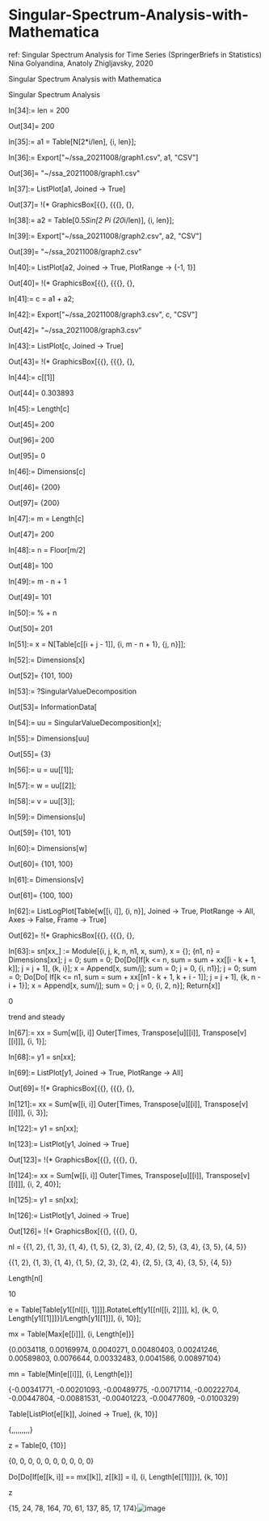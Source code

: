 # Singular-Spectrum-Analysis-with-Mathematica

ref:
Singular Spectrum Analysis for Time Series (SpringerBriefs in Statistics) 
 Nina Golyandina, Anatoly Zhigljavsky, 2020

Singular Spectrum Analysis with Mathematica



Singular Spectrum Analysis

In[34]:= len = 200

Out[34]= 200

In[35]:= a1 = Table[N[2*i/len], {i, len}];

In[36]:= Export["~/ssa_20211008/graph1.csv", a1, "CSV"]

Out[36]= "~/ssa_20211008/graph1.csv"

In[37]:= ListPlot[a1, Joined -> True]

Out[37]= \!\(\*
GraphicsBox[{{}, {{{}, {}, 
 


In[38]:= a2 = Table[0.5*Sin[2 Pi (20*i/len)], {i, len}];

In[39]:= Export["~/ssa_20211008/graph2.csv", a2, "CSV"]

Out[39]= "~/ssa_20211008/graph2.csv"

In[40]:= ListPlot[a2, Joined -> True, PlotRange -> {-1, 1}]

Out[40]= \!\(\*
GraphicsBox[{{}, {{{}, {}, 


In[41]:= c = a1 + a2;

In[42]:= Export["~/ssa_20211008/graph3.csv", c, "CSV"]

Out[42]= "~/ssa_20211008/graph3.csv"

In[43]:= ListPlot[c, Joined -> True]

Out[43]= \!\(\*
GraphicsBox[{{}, {{{}, {}, 


In[44]:= c[[1]]

Out[44]= 0.303893

In[45]:= Length[c]

Out[45]= 200

Out[96]= 200

Out[95]= 0

In[46]:= Dimensions[c]

Out[46]= {200}

Out[97]= {200}

In[47]:= m = Length[c]

Out[47]= 200

In[48]:= n = Floor[m/2]

Out[48]= 100

In[49]:= m - n + 1

Out[49]= 101

In[50]:= % + n

Out[50]= 201

In[51]:= x = N[Table[c[[i + j - 1]], {i, m - n + 1}, {j, n}]];

In[52]:= Dimensions[x]

Out[52]= {101, 100}

In[53]:= ?SingularValueDecomposition

Out[53]= InformationData[


In[54]:= uu = SingularValueDecomposition[x];

In[55]:= Dimensions[uu]

Out[55]= {3}

In[56]:= u = uu[[1]];

In[57]:= w = uu[[2]];

In[58]:= v = uu[[3]];

In[59]:= Dimensions[u]

Out[59]= {101, 101}

In[60]:= Dimensions[w]

Out[60]= {101, 100}

In[61]:= Dimensions[v]

Out[61]= {100, 100}

In[62]:= ListLogPlot[Table[w[[i, i]], {i, n}], Joined -> True, PlotRange -> All, 
 Axes -> False, Frame -> True]

Out[62]= \!\(\*
GraphicsBox[{{}, {{{}, {}, 


In[63]:= sn[xx_] := Module[{i, j, k, n, n1, x, sum}, x = {};
  {n1, n} = Dimensions[xx];
  j = 0; sum = 0;
  Do[Do[If[k <= n, sum = sum + xx[[i - k + 1, k]]; j = j + 1], {k, i}];
   x = Append[x, sum/j]; sum = 0; j = 0, {i, n1}];
  j = 0; sum = 0;
       Do[Do[
    If[k <= n1, sum = sum + xx[[n1 - k + 1, k + i - 1]]; j = j + 1], {k, 
     n - i + 1}];
   x = Append[x, sum/j]; sum = 0; j = 0, {i, 2, n}];
  Return[x]]

0

trend and steady

In[67]:= xx = Sum[w[[i, i]] Outer[Times, Transpose[u][[i]], Transpose[v][[i]]], {i, 
    1}];

In[68]:= y1 = sn[xx];

In[69]:= ListPlot[y1, Joined -> True, PlotRange -> All]

Out[69]= \!\(\*
GraphicsBox[{{}, {{{}, {}, 


In[121]:= xx = Sum[w[[i, i]] Outer[Times, Transpose[u][[i]], Transpose[v][[i]]], {i, 
    3}];

In[122]:= y1 = sn[xx];

In[123]:= ListPlot[y1, Joined -> True]

Out[123]= \!\(\*
GraphicsBox[{{}, {{{}, {}, 


In[124]:= xx = Sum[w[[i, i]] Outer[Times, Transpose[u][[i]], Transpose[v][[i]]], {i, 2, 
    40}];

In[125]:= y1 = sn[xx];

In[126]:= ListPlot[y1, Joined -> True]

Out[126]= \!\(\*
GraphicsBox[{{}, {{{}, {}, 


nl = {{1, 2}, {1, 3}, {1, 4}, {1, 5}, {2, 3}, {2, 4}, {2, 5}, {3, 4}, {3, 5}, {4, 5}}

{{1, 2}, {1, 3}, {1, 4}, {1, 5}, {2, 3}, {2, 4}, {2, 5}, {3, 4}, {3, 5}, {4, 5}}

Length[nl]

10

e = Table[Table[y1[[nl[[i, 1]]]].RotateLeft[y1[[nl[[i, 2]]]], k], {k, 0, Length[y1[[1]]]}]/Length[y1[[1]]], {i, 10}];

mx = Table[Max[e[[i]]], {i, Length[e]}]

{0.0034118, 0.00169974, 0.0040271, 0.00480403, 0.00241246, 0.00589803, 0.0076644, 0.00332483, 0.0041586, 0.00897104}

mn = Table[Min[e[[i]]], {i, Length[e]}]

{-0.00341771, -0.00201093, -0.00489775, -0.00717114, -0.00222704, -0.00447804, -0.00881531, -0.00401223, -0.00477609, -0.0100329}

Table[ListPlot[e[[k]], Joined -> True], {k, 10}]

{,,,,,,,,,}

z = Table[0, {10}]

{0, 0, 0, 0, 0, 0, 0, 0, 0, 0}

Do[Do[If[e[[k, i]] == mx[[k]], z[[k]] = i], {i, Length[e[[1]]]}], {k, 10}]

z

{15, 24, 78, 164, 70, 61, 137, 85, 17, 174}![image](https://user-images.githubusercontent.com/1296728/168692588-3c7ede1b-0c4f-4ed5-b840-691476e907ca.png)
